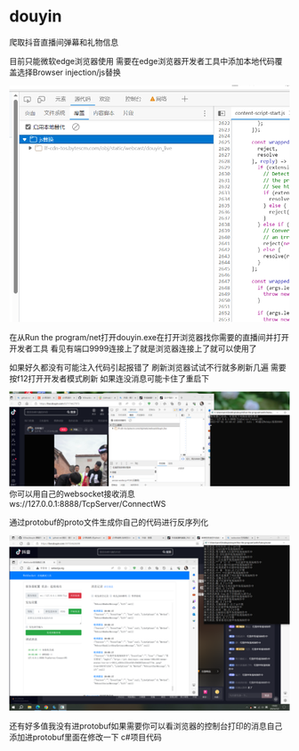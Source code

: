 # douyin
爬取抖音直播间弹幕和礼物信息

目前只能微软edge浏览器使用 需要在edge浏览器开发者工具中添加本地代码覆盖选择Browser injection/js替换


![image](image/tihuan.png)

在从Run the program/net打开douyin.exe在打开浏览器找你需要的直播间并打开开发者工具 看见有端口9999连接上了就是浏览器连接上了就可以使用了

如果好久都没有可能注入代码引起报错了 刷新浏览器试试不行就多刷新几遍 需要按f12打开开发者模式刷新 如果连没消息可能卡住了重启下

![image](image/lianjie.png)
你可以用自己的websocket接收消息 ws://127.0.0.1:8888/TcpServer/ConnectWS

通过protobuf的proto文件生成你自己的代码进行反序列化

![image](image/shiyon.png)

还有好多值我没有进protobuf如果需要你可以看浏览器的控制台打印的消息自己添加进protobuf里面在修改一下 c#项目代码

